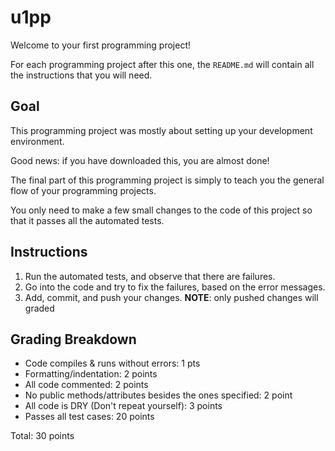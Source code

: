# u1pp

Welcome to your first programming project!

For each programming project after this one, the `README.md` will contain all the instructions that you will need. 

## Goal

This programming project was mostly about setting up your development environment. 

Good news: if you have downloaded this, you are almost done!

The final part of this programming project is simply to teach you the general flow of your programming projects.

You only need to make a few small changes to the code of this project so that it passes all the automated tests. 

## Instructions

1. Run the automated tests, and observe that there are failures.
2. Go into the code and try to fix the failures, based on the error messages.
3. Add, commit, and push your changes. **NOTE**: only pushed changes will graded

## Grading Breakdown

* Code compiles & runs without errors: 1 pts
* Formatting/indentation: 2 points
* All code commented: 2 points
* No public methods/attributes besides the ones specified: 2 point
* All code is DRY (Don't repeat yourself): 3 points
* Passes all test cases: 20 points
  
Total: 30 points
